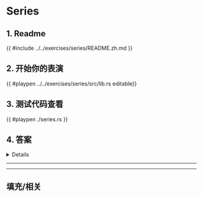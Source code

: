 # Series
## 1. Readme

 {{ #include ../../exercises/series/README.zh.md }}

 ## 2. 开始你的表演

 {{ #playpen ../../exercises/series/src/lib.rs editable}}

 ## 3. 测试代码查看

 {{ #playpen ./series.rs }}

 ## 4. 答案

 <details>

 {{ #playpen ../../exercises/series/example.rs }}

 </details>

 ---
 ---

 ## 填充/相关


